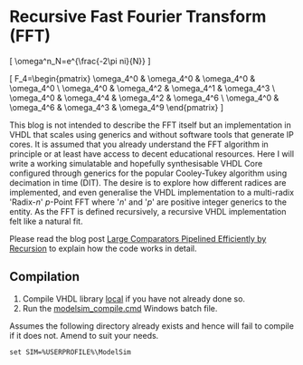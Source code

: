 # Recursive Fast Fourier Transform (FFT)

\[
\omega^n_N=e^{\frac{-2\pi ni}{N}}
\]

\[
F_4=\begin{pmatrix}
\omega_4^0 &amp; \omega_4^0 &amp; \omega_4^0 &amp; \omega_4^0 \\
\omega_4^0 &amp; \omega_4^2 &amp; \omega_4^1 &amp; \omega_4^3 \\
\omega_4^0 &amp; \omega_4^4 &amp; \omega_4^2 &amp; \omega_4^6 \\
\omega_4^0 &amp; \omega_4^6 &amp; \omega_4^3 &amp; \omega_4^9
\end{pmatrix}
\]

This blog is not intended to describe the FFT itself but an implementation in VHDL that scales using generics and without software tools that generate IP cores. It is assumed that you already understand the FFT algorithm in principle or at least have access to decent educational resources. Here I will write a working simulatable and hopefully synthesisable VHDL Core configured through generics for the popular Cooley-Tukey algorithm using decimation in time (DIT). The desire is to explore how different radices are implemented, and even generalise the VHDL implementation to a multi-radix 'Radix-*n*' *p*-Point FFT where '*n*' and '*p*' are positive integer generics to the entity. As the FFT is defined recursively, a recursive VHDL implementation felt like a natural fit.

Please read the blog post [Large Comparators Pipelined Efficiently by Recursion](http://blog.abbey1.org.uk/index.php/technology/radix-n-fast-fourier-transforms) to explain how the code works in detail.

## Compilation

1. Compile VHDL library [local](../Local) if you have not already done so.
2. Run the [modelsim_compile.cmd](modelsim_compile.cmd) Windows batch file.

Assumes the following directory already exists and hence will fail to compile if it does not. Amend to suit your needs.

```batch
set SIM=%USERPROFILE%\ModelSim
```

<script defer src="https://cdn.jsdelivr.net/npm/mathjax@3/es5/tex-mml-chtml.js">
